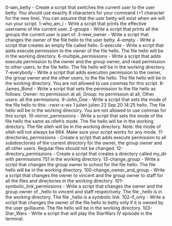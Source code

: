 0-iam_betty - Create a script that switches the current user to the user betty. You should use exactly 8 characters for your command (+1 character for the new line). You can assume that the user betty will exist when we will run your script.
1-who_am_i - Write a script that prints the effective username of the current user.
2-groups - Write a script that prints all the groups the current user is part of.
3-new_owner - Write a script that changes the owner of the file hello to the user betty.
4-empty - Write a script that creates an empty file called hello.
5-execute - Write a script that adds execute permission to the owner of the file hello. The file hello will be in the working directory.
6-multiple_permissions - Write a script that adds execute permission to the owner and the group owner, and read permission to other users, to the file hello. The file hello will be in the working directory.
7-everybody - Write a script that adds execution permission to the owner, the group owner and the other users, to the file hello. The file hello will be in the working directory. You are not allowed to use commas for this script.
8-James_Bond - Write a script that sets the permission to the file hello as follows: Owner: no permission at all, Group: no permission at all, Other users: all the permissions.
9-John_Doe - Write a script that sets the mode of the file hello to this: -rwxr-x-wx 1 julien julien 23 Sep 20 14:25 hello. The file hello will be in the working directory. You are not allowed to use commas for this script.
10-mirror_permissions - Write a script that sets the mode of the file hello the same as olleh’s mode. The file hello will be in the working directory. The file olleh will be in the working directory. Note: the mode of olleh will not always be 664. Make sure your script works for any mode.
11-directories_permissions - Create a script that adds execute permission to all subdirectories of the current directory for the owner, the group owner and all other users. Regular files should not be changed.
12-directory_permissions - Create a script that creates a directory called my_dir with permissions 751 in the working directory.
13-change_group - Write a script that changes the group owner to school for the file hello. The file hello will be in the working directory.
100-change_owner_and_group - Write a script that changes the owner to vincent and the group owner to staff for all the files and directories in the working directory.
101-symbolic_link_permissions - Write a script that changes the owner and the group owner of _hello to vincent and staff respectively. The file _hello is in the working directory. The file _hello is a symbolic link.
102-if_only - Write a script that changes the owner of the file hello to betty only if it is owned by the user guillaume. The file hello will be in the working directory.
103-Star_Wars - Write a script that will play the StarWars IV episode in the terminal.
